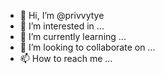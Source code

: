 - 👋 Hi, I’m @privvytye
- 👀 I’m interested in ...
- 🌱 I’m currently learning ...
- 💞️ I’m looking to collaborate on ...
- 📫 How to reach me ...

<!---
privvytye/privvytye is a ✨ special ✨ repository because its `README.md` (this file) appears on your GitHub profile.
You can click the Preview link to take a look at your changes.
--->
